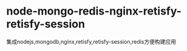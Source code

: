 # node-mongo-redis-nginx-retisfy-retisfy-session
集成nodejs,mongodb,nginx,retisfy,retisfy-session,redis方便构建应用
